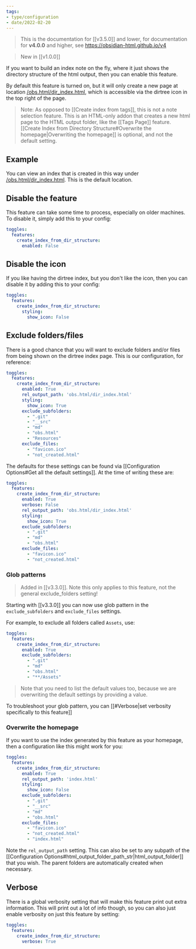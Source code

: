 ```yaml
---
tags:
- type/configuration
- date/2022-02-20
---
```

> This is the documentation for [[v3.5.0]] and lower, for documentation for **v4.0.0** and higher, see https://obsidian-html.github.io/v4


> New in [[v1.0.0]]

If you want to build an index note on the fly, where it just shows the directory structure of the html output, then you can enable this feature.

By default this feature is turned on, but it will only create a new page at location [/obs.html/dir_index.html](/obs.html/dir_index.html), which is accessible via the dirtree icon in the top right of the page.

> Note: As opposed to [[Create index from tags]], this is not a note selection feature. This is an HTML-only addon that creates a new html page to the HTML output folder, like the [[Tags Page]] feature. [[Create Index from Directory Structure#Overwrite the homepage|Overwriting the homepage]] is optional, and not the default setting.

## Example
You can view an index that is created in this way under [/obs.html/dir_index.html](/obs.html/dir_index.html). This is the default location. 

## Disable the feature
This feature can take some time to process, especially on older machines. To disable it, simply add this to your config:

``` yaml
toggles:
  features:
    create_index_from_dir_structure:
      enabled: False
```

## Disable the icon
If you like having the dirtree index, but you don't like the icon, then you can disable it by adding this to your config:

``` yaml
toggles:
  features:
    create_index_from_dir_structure:
      styling: 
        show_icon: False
```

## Exclude folders/files
There is a good chance that you will want to exclude folders and/or files from being shown on the dirtree index page. This is our configuration, for reference:

``` yaml 
toggles:
  features:
	create_index_from_dir_structure:
      enabled: True
      rel_output_path: 'obs.html/dir_index.html'
      styling: 
        show_icon: True
      exclude_subfolders:
        - ".git"
        - "__src"
        - "md"
        - "obs.html"
        - "Resources"
      exclude_files:
        - "favicon.ico"
        - "not_created.html"
```

The defaults for these settings can be found via [[Configuration Options#Get all the default settings]]. At the time of writing these are:

```yaml
toggles:
  features:
    create_index_from_dir_structure:
      enabled: True
      verbose: False
      rel_output_path: 'obs.html/dir_index.html'
      styling: 
        show_icon: True
      exclude_subfolders:
        - ".git"
        - "md"
        - "obs.html"
      exclude_files:
        - "favicon.ico"
        - "not_created.html"
```

### Glob patterns
> Added in [[v3.3.0]]. Note this only applies to this feature, not the general exclude_folders setting!

Starting with [[v3.3.0]] you can now use glob pattern in the `exclude_subfolders` and `exclude_files` settings. 

For example, to exclude all folders called `Assets`, use:

```yaml
toggles:
  features:
    create_index_from_dir_structure:
      enabled: True
      exclude_subfolders:
        - ".git"
        - "md"
        - "obs.html"
        - "**/Assets"
```

> Note that you need to list the default values too, because we are overwriting the default settings by providing a value.

To troubleshoot your glob pattern, you can [[#Verbose|set verbosity specifically to this feature]]

### Overwrite the homepage
If you want to use the index generated by this feature as your homepage, then a configuration like this might work for you:

```yaml
toggles:
  features:
    create_index_from_dir_structure:
      enabled: True
      rel_output_path: 'index.html'
      styling: 
        show_icon: False
      exclude_subfolders:
        - ".git"
        - "__src"
        - "md"
        - "obs.html"
      exclude_files:
        - "favicon.ico"
        - "not_created.html"
        - "index.html"
```

Note the `rel_output_path` setting. This can also be set to any subpath of the [[Configuration Options#html_output_folder_path_str|html_output_folder]] that you wish. The parent folders are automatically created when necessary. 

## Verbose
There is a global verbosity setting that will make this feature print out extra information. This will print out a lot of info though, so you can also just enable verbosity on just this feature by setting:

```yaml
toggles:
  features:
    create_index_from_dir_structure:
      verbose: True
```